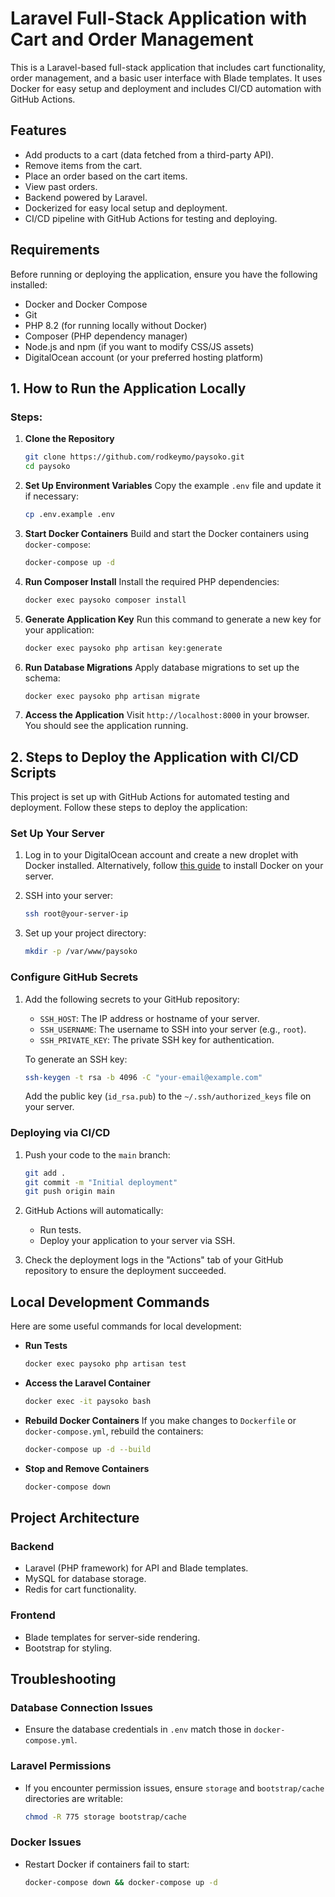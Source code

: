 # Laravel Full-Stack Application with Cart and Order Management

This is a Laravel-based full-stack application that includes cart functionality, order management, and a basic user interface with Blade templates. It uses Docker for easy setup and deployment and includes CI/CD automation with GitHub Actions.


## **Features**

- Add products to a cart (data fetched from a third-party API).
- Remove items from the cart.
- Place an order based on the cart items.
- View past orders.
- Backend powered by Laravel.
- Dockerized for easy local setup and deployment.
- CI/CD pipeline with GitHub Actions for testing and deploying.



## **Requirements**

Before running or deploying the application, ensure you have the following installed:

- Docker and Docker Compose
- Git
- PHP 8.2 (for running locally without Docker)
- Composer (PHP dependency manager)
- Node.js and npm (if you want to modify CSS/JS assets)
- DigitalOcean account (or your preferred hosting platform)



## **1. How to Run the Application Locally**

### **Steps:**

1. **Clone the Repository**
   ```bash
   git clone https://github.com/rodkeymo/paysoko.git
   cd paysoko
   ```

2. **Set Up Environment Variables**
   Copy the example `.env` file and update it if necessary:
   ```bash
   cp .env.example .env
   ```

3. **Start Docker Containers**
   Build and start the Docker containers using `docker-compose`:
   ```bash
   docker-compose up -d
   ```

4. **Run Composer Install**
   Install the required PHP dependencies:
   ```bash
   docker exec paysoko composer install
   ```

5. **Generate Application Key**
   Run this command to generate a new key for your application:
   ```bash
   docker exec paysoko php artisan key:generate
   ```

6. **Run Database Migrations**
   Apply database migrations to set up the schema:
   ```bash
   docker exec paysoko php artisan migrate
   ```

7. **Access the Application**
   Visit `http://localhost:8000` in your browser. You should see the application running.



## **2. Steps to Deploy the Application with CI/CD Scripts**

This project is set up with GitHub Actions for automated testing and deployment. Follow these steps to deploy the application:

### **Set Up Your Server**
1. Log in to your DigitalOcean account and create a new droplet with Docker installed. Alternatively, follow [this guide](https://www.digitalocean.com/docs/docker/) to install Docker on your server.

2. SSH into your server:
   ```bash
   ssh root@your-server-ip
   ```

3. Set up your project directory:
   ```bash
   mkdir -p /var/www/paysoko
   ```

### **Configure GitHub Secrets**
1. Add the following secrets to your GitHub repository:
   - `SSH_HOST`: The IP address or hostname of your server.
   - `SSH_USERNAME`: The username to SSH into your server (e.g., `root`).
   - `SSH_PRIVATE_KEY`: The private SSH key for authentication.

   To generate an SSH key:
   ```bash
   ssh-keygen -t rsa -b 4096 -C "your-email@example.com"
   ```

   Add the public key (`id_rsa.pub`) to the `~/.ssh/authorized_keys` file on your server.

### **Deploying via CI/CD**
1. Push your code to the `main` branch:
   ```bash
   git add .
   git commit -m "Initial deployment"
   git push origin main
   ```

2. GitHub Actions will automatically:
   - Run tests.
   - Deploy your application to your server via SSH.

3. Check the deployment logs in the "Actions" tab of your GitHub repository to ensure the deployment succeeded.



## **Local Development Commands**

Here are some useful commands for local development:

- **Run Tests**
  ```bash
  docker exec paysoko php artisan test
  ```

- **Access the Laravel Container**
  ```bash
  docker exec -it paysoko bash
  ```

- **Rebuild Docker Containers**
  If you make changes to `Dockerfile` or `docker-compose.yml`, rebuild the containers:
  ```bash
  docker-compose up -d --build
  ```

- **Stop and Remove Containers**
  ```bash
  docker-compose down
  ```



## **Project Architecture**

### **Backend**
- Laravel (PHP framework) for API and Blade templates.
- MySQL for database storage.
- Redis for cart functionality.

### **Frontend**
- Blade templates for server-side rendering.
- Bootstrap for styling.



## **Troubleshooting**

### **Database Connection Issues**
- Ensure the database credentials in `.env` match those in `docker-compose.yml`.

### **Laravel Permissions**
- If you encounter permission issues, ensure `storage` and `bootstrap/cache` directories are writable:
  ```bash
  chmod -R 775 storage bootstrap/cache
  ```

### **Docker Issues**
- Restart Docker if containers fail to start:
  ```bash
  docker-compose down && docker-compose up -d
  ```


